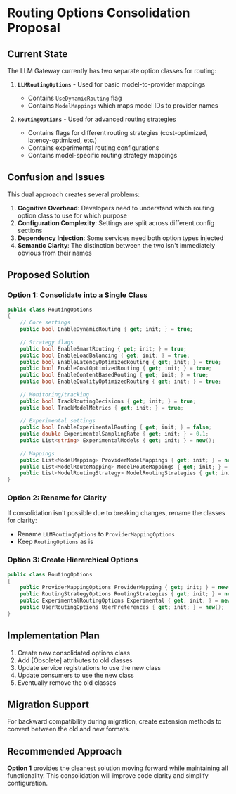 # Routing Options Consolidation Proposal

## Current State

The LLM Gateway currently has two separate option classes for routing:

1. **`LLMRoutingOptions`** - Used for basic model-to-provider mappings
   - Contains `UseDynamicRouting` flag
   - Contains `ModelMappings` which maps model IDs to provider names

2. **`RoutingOptions`** - Used for advanced routing strategies
   - Contains flags for different routing strategies (cost-optimized, latency-optimized, etc.)
   - Contains experimental routing configurations
   - Contains model-specific routing strategy mappings

## Confusion and Issues

This dual approach creates several problems:

1. **Cognitive Overhead**: Developers need to understand which routing option class to use for which purpose
2. **Configuration Complexity**: Settings are split across different config sections
3. **Dependency Injection**: Some services need both option types injected
4. **Semantic Clarity**: The distinction between the two isn't immediately obvious from their names

## Proposed Solution

### Option 1: Consolidate into a Single Class

```csharp
public class RoutingOptions
{
    // Core settings
    public bool EnableDynamicRouting { get; init; } = true;
    
    // Strategy flags
    public bool EnableSmartRouting { get; init; } = true;
    public bool EnableLoadBalancing { get; init; } = true;
    public bool EnableLatencyOptimizedRouting { get; init; } = true;
    public bool EnableCostOptimizedRouting { get; init; } = true;
    public bool EnableContentBasedRouting { get; init; } = true;
    public bool EnableQualityOptimizedRouting { get; init; } = true;
    
    // Monitoring/tracking
    public bool TrackRoutingDecisions { get; init; } = true;
    public bool TrackModelMetrics { get; init; } = true;
    
    // Experimental settings
    public bool EnableExperimentalRouting { get; init; } = false;
    public double ExperimentalSamplingRate { get; init; } = 0.1;
    public List<string> ExperimentalModels { get; init; } = new();
    
    // Mappings
    public List<ModelMapping> ProviderModelMappings { get; init; } = new();
    public List<ModelRouteMapping> ModelRouteMappings { get; init; } = new();
    public List<ModelRoutingStrategy> ModelRoutingStrategies { get; init; } = new();
}
```

### Option 2: Rename for Clarity

If consolidation isn't possible due to breaking changes, rename the classes for clarity:

- Rename `LLMRoutingOptions` to `ProviderMappingOptions`
- Keep `RoutingOptions` as is

### Option 3: Create Hierarchical Options

```csharp
public class RoutingOptions
{
    public ProviderMappingOptions ProviderMapping { get; init; } = new();
    public RoutingStrategyOptions RoutingStrategies { get; init; } = new();
    public ExperimentalRoutingOptions Experimental { get; init; } = new();
    public UserRoutingOptions UserPreferences { get; init; } = new();
}
```

## Implementation Plan

1. Create new consolidated options class
2. Add [Obsolete] attributes to old classes
3. Update service registrations to use the new class
4. Update consumers to use the new class
5. Eventually remove the old classes

## Migration Support

For backward compatibility during migration, create extension methods to convert between the old and new formats.

## Recommended Approach

**Option 1** provides the cleanest solution moving forward while maintaining all functionality. This consolidation will improve code clarity and simplify configuration.
